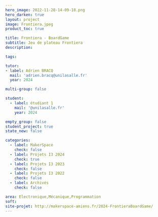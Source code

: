 ```yaml
---
hero_image: 2022-11-28-14-09-18.png
hero_darken: true
layout: project
image: Frontiera.jpeg
product_toc: true

title: Frontiera - BoardGame
subtitle: Jeu de plateau Frontiera
description:

tags: 

tutor:
- label: Adrien BRACQ
  mail: 'adrien.bracq@unilasalle.fr'
  year: 2024

multi-group: false

student:
  - label: étudiant 1
    mail: '@unilasalle.fr'
    year: 2024

empty_group: false
student_project: true
state_new: false

categories:
  - label: MakerSpace
    check: false
  - label: Projets I3 2024
    check: true
  - label: Projets I3 2023
    check: false
  - label: Projets I3 2022
    check: false
  - label: Archivés
    check: false

area: Electronique,Mécanique,Programmation
soft: 
site-projet: http://makerspace-amiens.fr/2024-FrontieraBoardGame/
---
```

